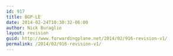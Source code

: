 ```yaml
---
id: 917
title: BGP-LE
date: 2014-02-24T10:30:32-06:00
author: Nick Buraglio
layout: revision
guid: http://www.forwardingplane.net/2014/02/916-revision-v1/
permalink: /2014/02/916-revision-v1/
---
```

